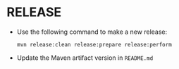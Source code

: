 RELEASE
=======

* Use the following command to make a new release:

  ```
  mvn release:clean release:prepare release:perform
  ```

* Update the Maven artifact version in `README.md`

